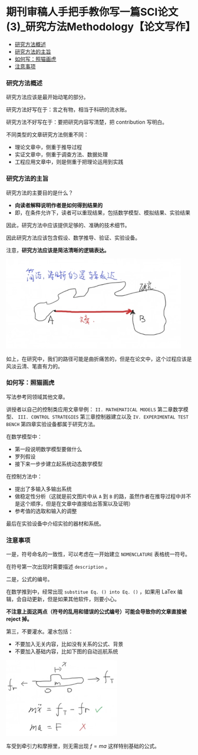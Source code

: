 # 期刊审稿人手把手教你写一篇SCI论文 (3)_研究方法Methodology【论文写作】

<!-- @import "[TOC]" {cmd="toc" depthFrom=3 depthTo=6 orderedList=false} -->

<!-- code_chunk_output -->

- [研究方法概述](#研究方法概述)
- [研究方法的主旨](#研究方法的主旨)
- [如何写：照猫画虎](#如何写照猫画虎)
- [注意事项](#注意事项)

<!-- /code_chunk_output -->

### 研究方法概述

研究方法应该是最开始动笔的部分。

研究方法好写在于：言之有物，相当于科研的流水账。

研究方法不好写在于：要把研究内容写清楚，把 contribution 写明白。

不同类型的文章研究方法侧重不同：
- 理论文章中，侧重于推导过程
- 实证文章中，侧重于调查方法、数据处理
- 工程应用文章中，则是侧重于把理论运用到实践

### 研究方法的主旨

研究方法的主要目的是什么？
- **向读者解释说明作者是如何得到结果的**
- 即，在条件允许下，读者可以重现结果，包括数学模型、模拟结果、实验结果

因此，研究方法中应该提供足够的、准确的技术细节。

因此研究方法应该包含假设、数学推导、验证、实验设备。

注意，**研究方法应该是简洁清晰的逻辑表达。**

![](./images/2021121601.png)

如上，在研究中，我们的路径可能是曲折痛苦的，但是在论文中，这个过程应该是风淡云清、笔直有力的。

### 如何写：照猫画虎

写法参考同领域其他文章。

讲授者以自己的控制类应用文章举例： `II. MATHEMATICAL MODELS` 第二章数学模型、 `III. CONTROL STRATEGIES` 第三章控制器建立以及 `IV. EXPERIMENTAL TEST BENCH` 第四章实验设备都属于研究方法。

在数学模型中：
- 第一段说明数学模型要做什么
- 罗列假设
- 接下来一步步建立起系统动态数学模型

在控制方法中：
- 提出了多输入多输出系统
- 做稳定性分析（这就是前文图片中从 `A` 到 `B` 的路，虽然作者在推导过程中并不是这个顺序，但是在文章中直接给出答案以及证明）
- 参考值的选取和输入的调整

最后在实验设备中介绍实验的器材和系统。

### 注意事项

一是，符号命名的一致性，可以考虑在一开始建立 `NOMENCLATURE` 表格统一符号。

在符号第一次出现时需要描述 `description` 。

二是，公式的编号。

在数学推到中，经常出现 `substitue Eq. () into Eq. ()` ，如果用 LaTex 编辑，会自动更新，但是如果其他软件，则要小心。

**不注意上面这两点（符号的乱用和错误的公式编号）可能会导致你的文章直接被 reject 掉。**

第三，不要灌水。灌水包括：
- 不要加入无关内容，比如没有关系的公式、背景
- 不要加入基础内容，比如下图的自动巡航系统

![](./images/2021121602.png)

车受到牵引力和摩擦里，则无需出现 $f=ma$ 这样特别基础的公式。
